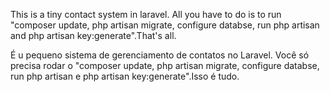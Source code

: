 This is a tiny  contact system in laravel. All you have to do is to run "composer update, php artisan migrate,  configure databse, run php artisan and php artisan key:generate".That's all.

É u pequeno sistema de gerenciamento de contatos no Laravel. Você só precisa rodar o "composer update, php artisan migrate,  configure databse, run php artisan e  php artisan key:generate".Isso é tudo.
